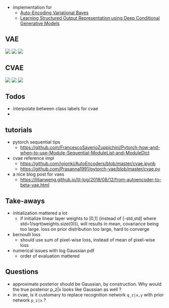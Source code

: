 


+ implementation for
    + [Auto-Encoding Variational Bayes](https://arxiv.org/abs/1312.6114)
    + [Learning Structured Output Representation using Deep Conditional Generative Models](https://papers.nips.cc/paper/5775-learning-structured-output-representation-using-deep-conditional-generative-models)



## VAE 


![](gifs/latent_space_vae.gif)
![](gifs/latent_sample_decoded_vae.gif)
![](gifs/decode_along_a_lattice_vae_c=3.gif)



## CVAE

![](gifs/latent_space_cvae.gif)
![](gifs/latent_sample_decoded_cvae.gif)
![](gifs/decode_along_a_lattice_cvae_c=3.gif)



## Todos


+ interpolate between class labels for cvae
+ 


## tutorials
 

+ pytorch sequential tips
    + https://github.com/FrancescoSaverioZuppichini/Pytorch-how-and-when-to-use-Module-Sequential-ModuleList-and-ModuleDict
+ cvae reference impl   
    + https://github.com/jojonki/AutoEncoders/blob/master/cvae.ipynb
    + https://github.com/Prasanna1991/pytorch-vae/blob/master/cvae.py
+ a nice blog post for vaes 
    + https://lilianweng.github.io/lil-log/2018/08/12/from-autoencoder-to-beta-vae.html

## Take-aways


+ initialization mattered a lot
    + if initialize linear layer weights to [0,1] (instead of [-std,std] where std=1/sqrt(weights.size(0))), will results in mean, covariance being too large. loss on prior distribution too large, hard to converge
+ bernoulli loss
    + should use sum of pixel-wise loss, instead of mean of pixel-wise loss
+ numerical issues with log Gaussian pdf
    + order of evaluation mattered 


## Questions

+ approximate posterior should be Gaussian, by construction. Why would the true posterior p_z|x looks like Gaussian as well ?
+ in cvae, is it customary to replace recognition network `q_z|x,y` with prior network `p_z|x` ?